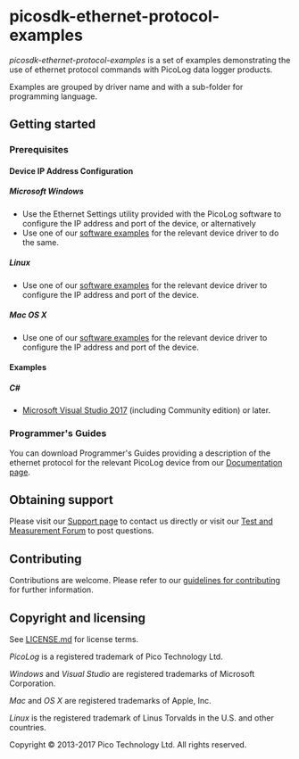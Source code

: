 # picosdk-ethernet-protocol-examples

*picosdk-ethernet-protocol-examples* is a set of examples demonstrating the use of ethernet protocol commands with PicoLog data logger products.

Examples are grouped by driver name and with a sub-folder for programming language.

## Getting started

### Prerequisites

#### Device IP Address Configuration

##### Microsoft Windows

* Use the Ethernet Settings utility provided with the PicoLog software to configure the IP address and port of the device, or alternatively
* Use one of our [software examples](https://github.com/picotech) for the relevant device driver to do the same.

##### Linux

* Use one of our [software examples](https://github.com/picotech) for the relevant device driver to configure the IP address and port of the device.

##### Mac OS X

* Use one of our [software examples](https://github.com/picotech) for the relevant device driver to configure the IP address and port of the device.

#### Examples

##### C#

* [Microsoft Visual Studio 2017](https://www.visualstudio.com/) (including Community edition) or later.  

### Programmer's Guides

You can download Programmer's Guides providing a description of the ethernet protocol for the relevant PicoLog device from our [Documentation page](https://www.picotech.com/library/documentation).

## Obtaining support

Please visit our [Support page](https://www.picotech.com/tech-support) to contact us directly or visit our [Test and Measurement Forum](https://www.picotech.com/support/forum17.html) to post questions.

## Contributing

Contributions are welcome. Please refer to our [guidelines for contributing](.github/CONTRIBUTING.md) for further information.

## Copyright and licensing

See [LICENSE.md](LICENSE.md) for license terms. 

*PicoLog* is a registered trademark of Pico Technology Ltd. 

*Windows* and *Visual Studio* are registered trademarks of Microsoft Corporation.

*Mac* and *OS X* are registered trademarks of Apple, Inc. 

*Linux* is the registered trademark of Linus Torvalds in the U.S. and other countries.

Copyright © 2013-2017 Pico Technology Ltd. All rights reserved. 

